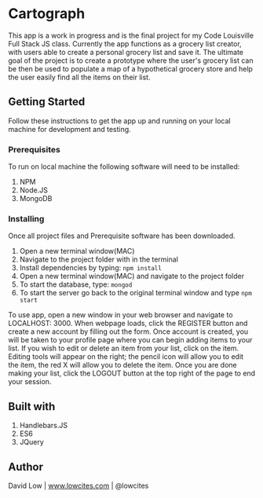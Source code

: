 # Cartograph

This app is a work in progress and is the final project for my Code Louisville Full Stack JS
class. Currently the app functions as a grocery list creator, with users able to create a personal
grocery list and save it. The ultimate goal of the project is to create a prototype where the
user's grocery list can be then be used to populate a map of a hypothetical grocery store and 
help the user easily find all the items on their list.

## Getting Started

Follow these instructions to get the app up and running on your local machine for development and testing.

### Prerequisites

To run on local machine the following software will need to be installed:
	
1. NPM
2. Node.JS
3. MongoDB
	

### Installing
Once all project files and Prerequisite software has been downloaded.
1. Open a new terminal window(MAC)
2. Navigate to the project folder with in the terminal
3. Install dependencies by typing: `npm install`
4. Open a new terminal window(MAC) and navigate to the project folder
5. To start the database, type: `mongod`
6. To start the server go back to the original terminal window and type `npm start`
	

To use app, open a new window in your web browser and navigate to LOCALHOST: 3000.
When webpage loads, click the REGISTER button and create a new account by filling out the form.
Once account is created, you will be taken to your profile page where you can begin adding items
to your list. If you wish to edit or delete an item from your list, click on the item. 
Editing tools will appear on the right; the pencil icon will allow you to edit the item, the red X
will allow you to delete the item. Once you are done making your list, click the LOGOUT button
at the top right of the page to end your session.

## Built with
1. Handlebars.JS
2. ES6  
3. JQuery

## Author
David Low | www.lowcites.com | @lowcites